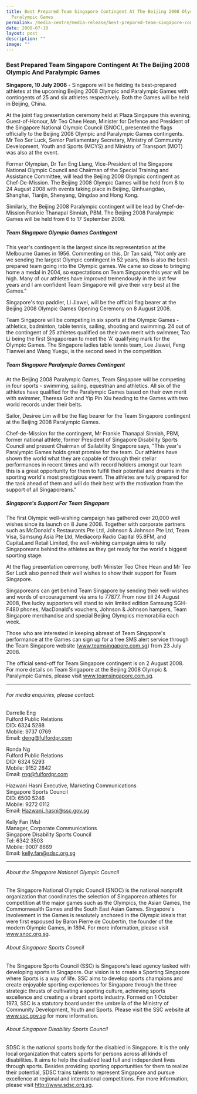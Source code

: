 ```yaml
---
title: Best Prepared Team Singapore Contingent At The Beijing 2008 Olympic And
  Paralympic Games
permalink: /media-centre/media-release/best-prepared-team-singapore-contingent-at-the-beijing-2008-olympic/
date: 2008-07-10
layout: post
description: ""
image: ""
---
```

### **Best Prepared Team Singapore Contingent At The Beijing 2008 Olympic And Paralympic Games**

**Singapore, 10 July 2008** - Singapore will be fielding its best-prepared athletes at the upcoming Beijing 2008 Olympic and Paralympic Games with contingents of 25 and six athletes respectively. Both the Games will be held in Beijing, China.

At the joint flag presentation ceremony held at Plaza Singapure this evening, Guest-of-Honour, Mr Teo Chee Hean, Minister for Defence and President of the Singapore National Olympic Council (SNOC), presented the flags officially to the Beijing 2008 Olympic and Paralympic Games contingents. Mr Teo Ser Luck, Senior Parliamentary Secretary, Ministry of Community Development, Youth and Sports (MCYS) and Ministry of Transport (MOT) was also at the event.

Former Olympian, Dr Tan Eng Liang, Vice-President of the Singapore National Olympic Council and Chairman of the Special Training and Assistance Committee, will lead the Beijing 2008 Olympic contingent as Chef-De-Mission. The Beijing 2008 Olympic Games will be held from 8 to 24 August 2008 with events taking place in Beijing, Qinhuangdao, Shanghai, Tianjin, Shenyang, Qingdao and Hong Kong.

Similarly, the Beijing 2008 Paralympic contingent will be lead by Chef-de-Mission Frankie Thanapal Sinniah, PBM. The Beijing 2008 Paralympic Games will be held from 6 to 17 September 2008.

##### **Team Singapore Olympic Games Contingent**

This year's contingent is the largest since its representation at the Melbourne Games in 1956. Commenting on this, Dr Tan said, "Not only are we sending the largest Olympic contingent in 52 years, this is also the best-prepared team going into the Olympic games. We came so close to bringing home a medal in 2004, so expectations on Team Singapore this year will be high. Many of our athletes have improved tremendously in the last few years and I am confident Team Singapore will give their very best at the Games."

Singapore's top paddler, Li Jiawei, will be the official flag bearer at the Beijing 2008 Olympic Games Opening Ceremony on 8 August 2008.

Team Singapore will be competing in six sports at the Olympic Games - athletics, badminton, table tennis, sailing, shooting and swimming. 24 out of the contingent of 25 athletes qualified on their own merit with swimmer, Tao Li being the first Singaporean to meet the 'A' qualifying mark for the Olympic Games. The Singapore ladies table tennis team, Lee Jiawei, Feng Tianwei and Wang Yuegu, is the second seed in the competition.

##### **Team Singapore Paralympic Games Contingent**

At the Beijing 2008 Paralympic Games, Team Singapore will be competing in four sports - swimming, sailing, equestrian and athletics. All six of the athletes have qualified for the Paralympic Games based on their own merit with swimmer, Theresa Goh and Yip Pin Xiu heading to the Games with two world records under their belts.

Sailor, Desiree Lim will be the flag bearer for the Team Singapore contingent at the Beijing 2008 Paralympic Games.

Chef-de-Mission for the contingent, Mr Frankie Thanapal Sinniah, PBM, former national athlete, former President of Singapore Disability Sports Council and present Chairman of Sailability Singapore says, "This year's Paralympic Games holds great promise for the team. Our athletes have shown the world what they are capable of through their stellar performances in recent times and with record holders amongst our team this is a great opportunity for them to fulfill their potential and dreams in the sporting world's most prestigious event. The athletes are fully prepared for the task ahead of them and will do their best with the motivation from the support of all Singaporeans."

##### **Singapore's Support For Team Singapore**

The first Olympic well-wishing campaign has gathered over 20,000 well wishes since its launch on 8 June 2008. Together with corporate partners such as McDonald's Restaurants Pte Ltd, Johnson & Johnson Pte Ltd, Team Visa, Samsung Asia Pte Ltd, Mediacorp Radio Capital 95.8FM, and CapitaLand Retail Limited, the well-wishing campaign aims to rally Singaporeans behind the athletes as they get ready for the world's biggest sporting stage.

At the flag presentation ceremony, both Minister Teo Chee Hean and Mr Teo Ser Luck also penned their well wishes to show their support for Team Singapore.

Singaporeans can get behind Team Singapore by sending their well-wishes and words of encouragement via sms to 77877. From now till 24 August 2008, five lucky supporters will stand to win limited edition Samsung SGH-F480 phones, MacDonald's vouchers, Johnson & Johnson hampers, Team Singapore merchandise and special Beijing Olympics memorabilia each week.

Those who are interested in keeping abreast of Team Singapore's performance at the Games can sign up for a free SMS alert service through the Team Singapore website (www.teamsingapore.com.sg) from 23 July 2008.

The official send-off for Team Singapore contingent is on 2 August 2008. For more details on Team Singapore at the Beijing 2008 Olympic & Paralympic Games, please visit www.teamsingapore.com.sg.

---

###### For media enquiries, please contact:

Darrelle Eng
<br>
Fulford Public Relations
<br>
DID: 6324 5288
<br>
Mobile: 9737 0769
<br>
Email: [deng@fulfordpr.com](mailto:deng@fulfordpr.com)

Ronda Ng
<br>
Fulford Public Relations
<br>
DID: 6324 5293
<br>
Mobile: 9152 2842
<br>
Email: [rng@fulfordpr.com](mailto:rng@fulfordpr.com)

Hazwani Hasni Executive, Marketing Communications
<br>
Singapore Sports Council
<br>
DID: 6500 5246
<br>
Mobile: 9272 0112
<br>
Email: [Hazwani_hasni@ssc.gov.sg](mailto:Hazwani_hasni@ssc.gov.sg)

Kelly Fan (Ms)
<br>
Manager, Corporate Communications
<br>
Singapore Disability Sports Council
<br>
Tel: 6342 3503
<br>
Mobile: 9007 8669
<br>
Email: [kelly.fan@sdsc.org.sg](mailto:kelly.fan@sdsc.org.sg)

---

###### About the Singapore National Olympic Council
The Singapore National Olympic Council (SNOC) is the national nonprofit organization that coordinates the selection of Singaporean athletes for competition at the major games such as the Olympics, the Asian Games, the Commonwealth Games and the South East Asian Games. Singapore's involvement in the Games is resolutely anchored in the Olympic ideals that were first espoused by Baron Pierre de Coubertin, the founder of the modern Olympic Games, in 1894. For more information, please visit www.snoc.org.sg.

###### About Singapore Sports Council
The Singapore Sports Council (SSC) is Singapore's lead agency tasked with developing sports in Singapore. Our vision is to create a Sporting Singapore where Sports is a way of life. SSC aims to develop sports champions and create enjoyable sporting experiences for Singapore through the three strategic thrusts of cultivating a sporting culture, achieving sports excellence and creating a vibrant sports industry. Formed on 1 October 1973, SSC is a statutory board under the umbrella of the Ministry of Community Development, Youth and Sports. Please visit the SSC website at www.ssc.gov.sg for more information.

###### About Singapore Disability Sports Council
SDSC is the national sports body for the disabled in Singapore. It is the only local organization that caters sports for persons across all kinds of disabilities. It aims to help the disabled lead full and independent lives through sports. Besides providing sporting opportunities for them to realize their potential, SDSC trains talents to represent Singapore and pursue excellence at regional and international competitions. For more information, please visit http://www.sdsc.org.sg.